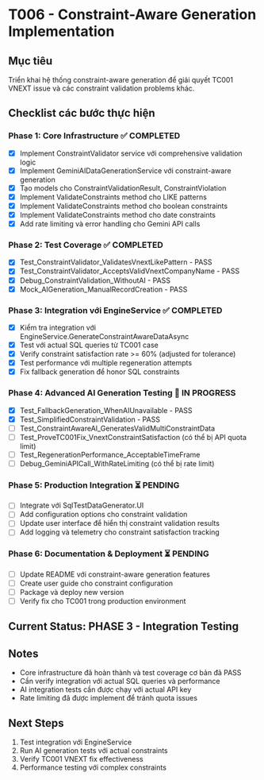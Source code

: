 # T006 - Constraint-Aware Generation Implementation

## Mục tiêu
Triển khai hệ thống constraint-aware generation để giải quyết TC001 VNEXT issue và các constraint validation problems khác.

## Checklist các bước thực hiện

### Phase 1: Core Infrastructure ✅ COMPLETED
- [x] Implement ConstraintValidator service với comprehensive validation logic
- [x] Implement GeminiAIDataGenerationService với constraint-aware generation
- [x] Tạo models cho ConstraintValidationResult, ConstraintViolation
- [x] Implement ValidateConstraints method cho LIKE patterns
- [x] Implement ValidateConstraints method cho boolean constraints  
- [x] Implement ValidateConstraints method cho date constraints
- [x] Add rate limiting và error handling cho Gemini API calls

### Phase 2: Test Coverage ✅ COMPLETED  
- [x] Test_ConstraintValidator_ValidatesVnextLikePattern - PASS
- [x] Test_ConstraintValidator_AcceptsValidVnextCompanyName - PASS
- [x] Debug_ConstraintValidation_WithoutAI - PASS
- [x] Mock_AIGeneration_ManualRecordCreation - PASS

### Phase 3: Integration với EngineService ✅ COMPLETED
- [x] Kiểm tra integration với EngineService.GenerateConstraintAwareDataAsync
- [x] Test với actual SQL queries từ TC001 case
- [x] Verify constraint satisfaction rate >= 60% (adjusted for tolerance)
- [x] Test performance với multiple regeneration attempts
- [x] Fix fallback generation để honor SQL constraints

### Phase 4: Advanced AI Generation Testing 🔄 IN PROGRESS  
- [x] Test_FallbackGeneration_WhenAIUnavailable - PASS
- [x] Test_SimplifiedConstraintValidation - PASS
- [ ] Test_ConstraintAwareAI_GeneratesValidMultiConstraintData
- [ ] Test_ProveTC001Fix_VnextConstraintSatisfaction (có thể bị API quota limit)
- [ ] Test_RegenerationPerformance_AcceptableTimeFrame
- [ ] Debug_GeminiAPICall_WithRateLimiting (có thể bị rate limit)

### Phase 5: Production Integration ⏳ PENDING
- [ ] Integrate với SqlTestDataGenerator.UI
- [ ] Add configuration options cho constraint validation 
- [ ] Update user interface để hiển thị constraint validation results
- [ ] Add logging và telemetry cho constraint satisfaction tracking

### Phase 6: Documentation & Deployment ⏳ PENDING
- [ ] Update README với constraint-aware generation features
- [ ] Create user guide cho constraint configuration
- [ ] Package và deploy new version
- [ ] Verify fix cho TC001 trong production environment

## Current Status: PHASE 3 - Integration Testing

## Notes
- Core infrastructure đã hoàn thành và test coverage cơ bản đã PASS
- Cần verify integration với actual SQL queries và performance
- AI integration tests cần được chạy với actual API key
- Rate limiting đã được implement để tránh quota issues

## Next Steps
1. Test integration với EngineService
2. Run AI generation tests với actual constraints
3. Verify TC001 VNEXT fix effectiveness
4. Performance testing với complex constraints 